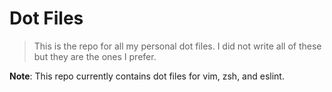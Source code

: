 # Dot Files
> This is the repo for all my personal dot files. I did not write all of these but they are the ones
I prefer.

**Note**: This repo currently contains dot files for vim, zsh, and eslint. 